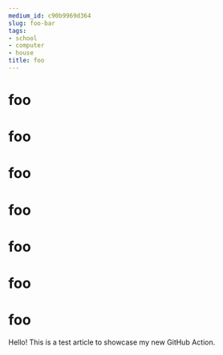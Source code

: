 ```yaml
---
medium_id: c90b9969d364
slug: foo-bar
tags:
- school
- computer
- house
title: foo
---
```


# foo
# foo
# foo
# foo
# foo
# foo
# foo
Hello! This is a test article to showcase my new GitHub Action.